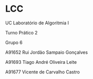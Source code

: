 # LCC 

UC Laboratório de Algoritmia I

Turno Prático 2 

Grupo 6
 
A91652	Rui Jordão Sampaio Gonçalves   

A91693	Tiago André Oliveira Leite     

A91677	Vicente de Carvalho Castro     
